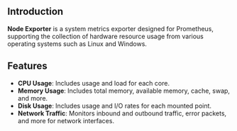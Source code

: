 ## Introduction

**Node Exporter** is a system metrics exporter designed for Prometheus, supporting the collection of hardware resource usage from various operating systems such as Linux and Windows.

## Features

- **CPU Usage**: Includes usage and load for each core.
- **Memory Usage**: Includes total memory, available memory, cache, swap, and more.
- **Disk Usage**: Includes usage and I/O rates for each mounted point.
- **Network Traffic**: Monitors inbound and outbound traffic, error packets, and more for network interfaces.
